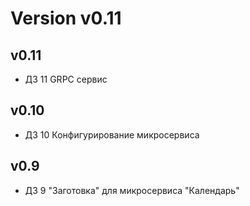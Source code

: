 # Version v0.11

## v0.11

- ДЗ 11 GRPC сервис

## v0.10

- ДЗ 10 Конфигурирование микросервиса

## v0.9

- ДЗ 9 "Заготовка" для микросервиса "Календарь"